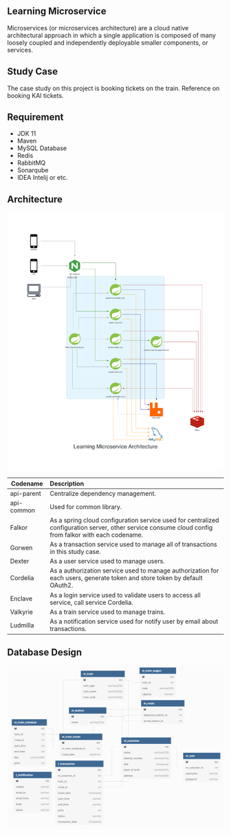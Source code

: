 ## Learning Microservice

Microservices (or microservices architecture) are a cloud native architectural approach in which a single application is composed of many loosely coupled and independently deployable smaller components, or services.

## Study Case

The case study on this project is booking tickets on the train. Reference on booking KAI tickets.

## Requirement

- JDK 11
- Maven
- MySQL Database
- Redis
- RabbitMQ
- Sonarqube
- IDEA Intelij or etc.

## Architecture

![Learning microservice architecture](profile/img/learning_microservice_architecture.png)

| Codename      |      Description      |
| ----------    |:-------------         |
| api-parent    | Centralize dependency management. |
| api-common    | Used for common library. |
| Falkor        | As a spring cloud configuration service used for centralized configuration server, other service consume cloud config from falkor with each codename. |
| Gorwen        | As a transaction service used to manage all of transactions in this study case. |
| Dexter        | As a user service used to manage users. |
| Cordelia      | As a authorization service used to manage authorization for each users, generate token and store token by default OAuth2. |
| Enclave       | As a login service used to validate users to access all service, call service Cordelia. |
| Valkyrie      | As a train service used to manage trains. |
| Ludmilla      | As a notification service used for notify user by email about transactions. |

## Database Design

![Database design](profile/img/db_design.png)
